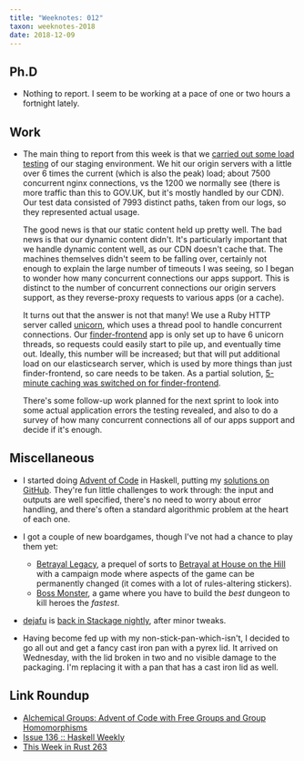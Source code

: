 ```yaml
---
title: "Weeknotes: 012"
taxon: weeknotes-2018
date: 2018-12-09
---
```


## Ph.D

- Nothing to report.  I seem to be working at a pace of one or two
  hours a fortnight lately.

## Work

- The main thing to report from this week is that we [carried out some
  load testing][] of our staging environment.  We hit our origin
  servers with a little over 6 times the current (which is also the
  peak) load; about 7500 concurrent nginx connections, vs the 1200 we
  normally see (there is more traffic than this to GOV.UK, but it's
  mostly handled by our CDN).  Our test data consisted of 7993
  distinct paths, taken from our logs, so they represented actual
  usage.

  The good news is that our static content held up pretty well.  The
  bad news is that our dynamic content didn't.  It's particularly
  important that we handle dynamic content well, as our CDN doesn't
  cache that.  The machines themselves didn't seem to be falling over,
  certainly not enough to explain the large number of timeouts I was
  seeing, so I began to wonder how many concurrent connections our
  apps support.  This is distinct to the number of concurrent
  connections our origin servers support, as they reverse-proxy
  requests to various apps (or a cache).

  It turns out that the answer is not that many!  We use a Ruby HTTP
  server called [unicorn][], which uses a thread pool to handle
  concurrent connections.  Our [finder-frontend][] app is only set up
  to have 6 unicorn threads, so requests could easily start to pile
  up, and eventually time out.  Ideally, this number will be
  increased; but that will put additional load on our elasticsearch
  server, which is used by more things than just finder-frontend, so
  care needs to be taken.  As a partial solution, [5-minute caching
  was switched on for finder-frontend][].

  There's some follow-up work planned for the next sprint to look into
  some actual application errors the testing revealed, and also to do
  a survey of how many concurrent connections all of our apps support
  and decide if it's enough.

[carried out some load testing]: https://github.com/alphagov/govuk-load-testing
[unicorn]: https://bogomips.org/unicorn/
[finder-frontend]: https://github.com/alphagov/finder-frontend
[5-minute caching was switched on for finder-frontend]: https://github.com/alphagov/finder-frontend/pull/722

## Miscellaneous

- I started doing [Advent of Code][] in Haskell, putting my [solutions
  on GitHub][].  They're fun little challenges to work through: the
  input and outputs are well specified, there's no need to worry about
  error handling, and there's often a standard algorithmic problem at
  the heart of each one.

- I got a couple of new boardgames, though I've not had a chance to
  play them yet:

  - [Betrayal Legacy][], a prequel of sorts to [Betrayal at House on
    the Hill][] with a campaign mode where aspects of the game can be
    permanently changed (it comes with a lot of rules-altering
    stickers).
  - [Boss Monster][], a game where you have to build the *best*
    dungeon to kill heroes the *fastest*.

- [dejafu][] is [back in Stackage nightly][], after minor tweaks.

- Having become fed up with my non-stick-pan-which-isn't, I decided to
  go all out and get a fancy cast iron pan with a pyrex lid.  It
  arrived on Wednesday, with the lid broken in two and no visible
  damage to the packaging.  I'm replacing it with a pan that has a
  cast iron lid as well.

[Advent of Code]: https://adventofcode.com/
[solutions on GitHub]: https://github.com/barrucadu/aoc
[Betrayal Legacy]: https://boardgamegeek.com/boardgame/240196/betrayal-legacy
[Betrayal at House on the Hill]: https://boardgamegeek.com/boardgame/10547/betrayal-house-hill
[Boss Monster]: https://boardgamegeek.com/boardgame/131835/boss-monster-dungeon-building-card-game
[dejafu]: https://www.stackage.org/nightly-2018-12-09/package/dejafu-1.11.0.4
[back in Stackage nightly]: https://github.com/commercialhaskell/stackage/pull/4197

## Link Roundup

- [Alchemical Groups: Advent of Code with Free Groups and Group Homomorphisms](https://blog.jle.im/entry/alchemical-groups.html)
- [Issue 136 :: Haskell Weekly](https://haskellweekly.news/issues/136.html)
- [This Week in Rust 263](https://this-week-in-rust.org/blog/2018/12/04/this-week-in-rust-263/)

